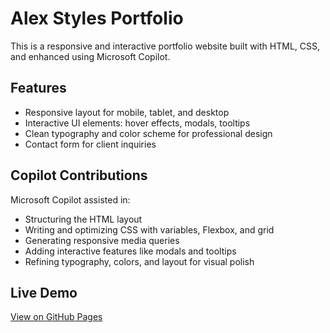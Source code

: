 # Alex Styles Portfolio

This is a responsive and interactive portfolio website built with HTML, CSS, and enhanced using Microsoft Copilot.

## Features

- Responsive layout for mobile, tablet, and desktop
- Interactive UI elements: hover effects, modals, tooltips
- Clean typography and color scheme for professional design
- Contact form for client inquiries

## Copilot Contributions

Microsoft Copilot assisted in:

- Structuring the HTML layout
- Writing and optimizing CSS with variables, Flexbox, and grid
- Generating responsive media queries
- Adding interactive features like modals and tooltips
- Refining typography, colors, and layout for visual polish

## Live Demo

[View on GitHub Pages](https://your-username.github.io/alex-styles-portfolio/)
